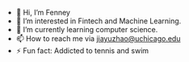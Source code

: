 - 👋 Hi, I’m Fenney
- 👀 I’m interested in Fintech and Machine Learning.
- 🌱 I’m currently learning computer science.
- 📫 How to reach me via jiayuzhao@uchicago.edu
- ⚡ Fun fact: Addicted to tennis and swim

<!---
jiayuzhao05/jiayuzhao05 is a ✨ special ✨ repository because its `README.md` (this file) appears on your GitHub profile.
You can click the Preview link to take a look at your changes.
--->
